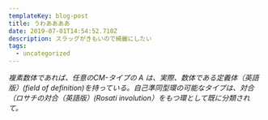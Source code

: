 ```yaml
---
templateKey: blog-post
title: うわああああ
date: 2019-07-01T14:54:52.710Z
description: スラッグがきもいので綺麗にしたい
tags:
  - uncategorized
---
```

_複素数体であれば、任意のCM-タイプの A は、実際、数体である定義体（英語版）(field of definition)を持っている。自己準同型環の可能なタイプは、対合（ロサチの対合（英語版）(Rosati involution）をもつ環として既に分類されて。_
